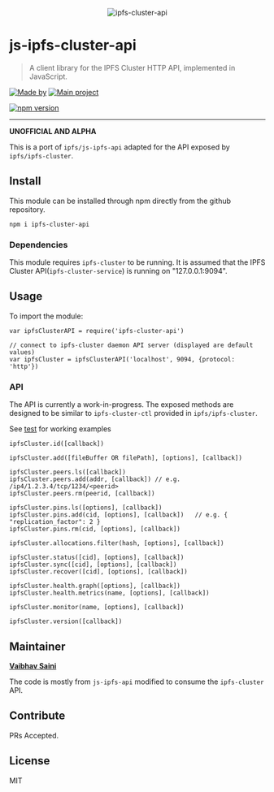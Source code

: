 <p align="center">
<img src="https://i.pinimg.com/564x/f4/f9/68/f4f968409552de91c2ff09d2a141f2e4.jpg" alt="ipfs-cluster-api" />
</p>

# js-ipfs-cluster-api

> A client library for the IPFS Cluster HTTP API, implemented in JavaScript.

[![Made by](https://img.shields.io/badge/made%20by-Cluster%20Labs-blue.svg?style=flat-square)](https://clusterlabs.io)
[![Main project](https://img.shields.io/badge/project-ipfscloud-blue.svg?style=flat-square)](http://github.com/cluster-labs/ipfscloud-web)

[![npm version](https://badge.fury.io/js/ipfs-cluster-api.svg)](https://badge.fury.io/js/ipfs-cluster-api)

---

**UNOFFICIAL AND ALPHA**

This is a port of `ipfs/js-ipfs-api` adapted for the API exposed by `ipfs/ipfs-cluster`.

## Install

This module can be installed through npm directly from the github repository.

`npm i ipfs-cluster-api`

### Dependencies

This module requires `ipfs-cluster` to be running. It is assumed that the IPFS
Cluster API(`ipfs-cluster-service`) is running on "127.0.0.1:9094".

## Usage

To import the module:

```
var ipfsClusterAPI = require('ipfs-cluster-api')
```

```
// connect to ipfs-cluster daemon API server (displayed are default values)
var ipfsCluster = ipfsClusterAPI('localhost', 9094, {protocol: 'http'})
```

### API

The API is currently a work-in-progress. The exposed methods are designed
to be similar to `ipfs-cluster-ctl` provided in `ipfs/ipfs-cluster`.

See [test](./test) for working examples

```
ipfsCluster.id([callback])

ipfsCluster.add([fileBuffer OR filePath], [options], [callback])

ipfsCluster.peers.ls([callback])
ipfsCluster.peers.add(addr, [callback]) // e.g. /ip4/1.2.3.4/tcp/1234/<peerid>
ipfsCluster.peers.rm(peerid, [callback])

ipfsCluster.pins.ls([options], [callback])    
ipfsCluster.pins.add(cid, [options], [callback])   // e.g. { "replication_factor": 2 }
ipfsCluster.pins.rm(cid, [options], [callback])

ipfsCluster.allocations.filter(hash, [options], [callback])

ipfsCluster.status([cid], [options], [callback])
ipfsCluster.sync([cid], [options], [callback])
ipfsCluster.recover([cid], [options], [callback])

ipfsCluster.health.graph([options], [callback])
ipfsCluster.health.metrics(name, [options], [callback])

ipfsCluster.monitor(name, [options], [callback])

ipfsCluster.version([callback])
```

## Maintainer

[**Vaibhav Saini**](https://github.com/vasa-develop)

The code is mostly from `js-ipfs-api` modified to consume the `ipfs-cluster` API.

## Contribute

PRs Accepted.

## License

MIT
